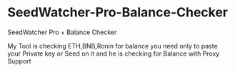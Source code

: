 # SeedWatcher-Pro-Balance-Checker

SeedWatcher Pro + Balance Checker

My Tool is checking ETH,BNB,Ronin for balance you need only to paste your Private key or Seed on it and he is checking for Balance with Proxy Support
